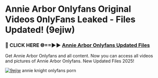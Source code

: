 # Annie Arbor Onlyfans Original Videos 0nlyFans Leaked - Files Updated! (9ejiw)

<h3>🔴 CLICK HERE 🌐==►► <a href="https://tinyurl.com/3hn5wdd3" rel="nofollow">Annie Arbor Onlyfans Updated Files</a></h3>

Get Annie Arbor Onlyfans and all content. Now you can access all videos and pictures of Annie Arbor Onlyfans. New Updated Files 2025!

[![9ejiw](https://i.imgur.com/4HnBqBT.gif)](https://tinyurl.com/3hn5wdd3)
annie knight onlyfans porn